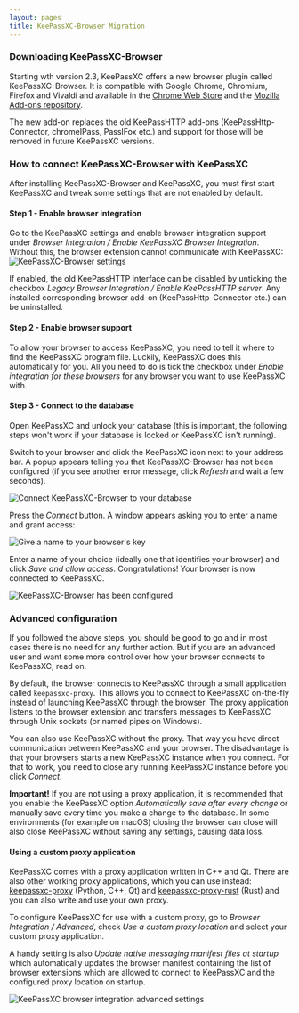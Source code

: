 ```yaml
---
layout: pages
title: KeePassXC-Browser Migration
---
```


### Downloading KeePassXC-Browser
Starting wth version 2.3, KeePassXC offers a new browser plugin called KeePassXC-Browser. It is compatible with Google Chrome, Chromium, Firefox and Vivaldi and available in the [Chrome Web Store](https://chrome.google.com/webstore/detail/keepassxc-browser/oboonakemofpalcgghocfoadofidjkkk?utm_source=chrome-ntp-icon)
and the [Mozilla Add-ons repository](https://addons.mozilla.org/en-US/firefox/addon/keepassxc-browser/).

The new add-on replaces the old KeePassHTTP add-ons (KeePassHttp-Connector,
chromeIPass, PassIFox etc.) and support for those will be removed in future KeePassXC versions.

### How to connect KeePassXC-Browser with KeePassXC 
After installing KeePassXC-Browser and KeePassXC, you must first start KeePassXC and tweak some settings that are not enabled by default.

#### Step 1 - Enable browser integration
Go to the KeePassXC settings and enable browser integration support under *Browser Integration / Enable KeePassXC Browser Integration*. Without this, the browser extension cannot communicate with KeePassXC:
![KeePassXC-Browser settings](https://i.imgur.com/Bg3M51p.png)

If enabled, the old KeePassHTTP interface can be disabled by unticking the checkbox *Legacy Browser Integration / Enable KeePassHTTP server*. Any installed corresponding browser add-on (KeePassHttp-Connector etc.) can be uninstalled.

#### Step 2 - Enable browser support
To allow your browser to access KeePassXC, you need to tell it where to find the KeePassXC program file. Luckily, KeePassXC does this automatically for you. All you need to do is tick the checkbox under *Enable integration for these browsers* for any browser you want to use KeePassXC with.

#### Step 3 - Connect to the database
Open KeePassXC and unlock your database (this is important, the following steps won't work if your database is locked or KeePassXC isn't running).

Switch to your browser and click the KeePassXC icon next to your address bar. A popup appears telling you that KeePassXC-Browser has not been configured (if you see another error message, click *Refresh* and wait a few seconds).

![Connect KeePassXC-Browser to your database](https://i.imgur.com/gLmyxMs.png)

Press the *Connect* button. A window appears asking you to enter a name and grant access:

![Give a name to your browser's key](https://i.imgur.com/LcKpfax.png)

Enter a name of your choice (ideally one that identifies your browser) and click *Save and allow access*. Congratulations! Your browser is now connected to KeePassXC.

![KeePassXC-Browser has been configured](https://i.imgur.com/0QnWpkV.png)


### Advanced configuration
If you followed the above steps, you should be good to go and in most cases there is no need for any further action. But if you are an advanced user and want some more control over how your browser connects to KeePassXC, read on.

By default, the browser connects to KeePassXC through a small application called `keepassxc-proxy`. This allows you to connect to KeePassXC on-the-fly instead of launching KeePassXC through the browser. The proxy application listens to the browser extension and transfers messages to KeePassXC through Unix sockets (or named pipes on Windows).

You can also use KeePassXC without the proxy. That way you have direct communication between KeePassXC and your browser. The disadvantage is that your browsers starts a new KeePassXC instance when you connect. For that to work, you need to close any running KeePassXC instance before you click *Connect*.

**Important!** If you are not using a proxy application, it is recommended that you enable the KeePassXC option *Automatically save after every change* or manually save every time you make a change to the database. In some environments (for example on macOS) closing the browser can close will also close KeePassXC without saving any settings, causing data loss.

#### Using a custom proxy application
KeePassXC comes with a proxy application written in C++ and Qt. There are also other working proxy applications, which you can use instead: [keepassxc-proxy](https://github.com/varjolintu/keepassxc-proxy) (Python, C++, Qt) and [keepassxc-proxy-rust](https://github.com/varjolintu/keepassxc-proxy-rust) (Rust) and you can also write and use your own proxy.

To configure KeePassXC for use with a custom proxy, go to *Browser Integration / Advanced*, check *Use a custom proxy location* and select your custom proxy application.

A handy setting is also *Update native messaging manifest files at startup* which automatically updates the browser manifest containing the list of browser extensions which are allowed to connect to KeePassXC and the configured proxy location on startup.

![KeePassXC browser integration advanced settings](https://i.imgur.com/QCdSgJ4.png)
